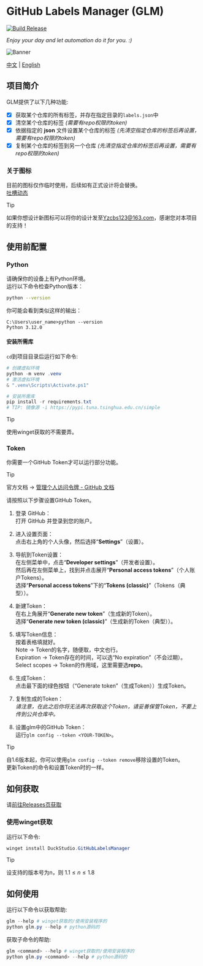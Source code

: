 # GitHub Labels Manager (GLM)

[![Build Release](https://github.com/DuckDuckStudio/GitHub-Labels-Manager/actions/workflows/build-release.yml/badge.svg)](https://github.com/DuckDuckStudio/GitHub-Labels-Manager/actions/workflows/build-release.yml)  

*Enjoy your day and let automation do it for you. :)*  

<img alt="Banner" src="https://svg-banners.vercel.app/api?type=rainbow&text1=GitHub%20Labels%20Manager&width=800&height=400" style="text-align: center;">

[中文](https://github.com/DuckDuckStudio/GitHub-Labels-Manager/blob/main/README.md) | [English](https://github.com/DuckDuckStudio/GitHub-Labels-Manager/blob/main/other-languages/en_US/README.md)  

## 项目简介
GLM提供了以下几种功能:  
- [x] 获取某个仓库的所有标签，并存在指定目录的`labels.json`中
- [x] 清空某个仓库的标签 *(需要有repo权限的token)*
- [x] 依据指定的 **json** 文件设置某个仓库的标签 *(先清空指定仓库的标签后再设置，需要有repo权限的token)*
- [x] 复制某个仓库的标签到另一个仓库 *(先清空指定仓库的标签后再设置，需要有repo权限的token)*

### 关于图标
目前的图标仅作临时使用，后续如有正式设计将会替换。  
[吐槽动态](https://www.bilibili.com/opus/949997717411594275)  

> [!TIP]
> 如果你想设计新图标可以将你的设计发至<Yzcbs123@163.com>，感谢您对本项目的支持！  

## 使用前配置
### Python
请确保你的设备上有Python环境。  
运行以下命令检查Python版本：  

```bash
python --version
```

你可能会看到类似这样的输出：  

```
C:\Users\user_name>python --version
Python 3.12.0
```

#### 安装所需库
`cd`到项目目录后运行如下命令:  
```powershell
# 创建虚拟环境
python -m venv .venv
# 激活虚拟环境
& ".venv\Scripts\Activate.ps1"

# 安装所需库
pip install -r requirements.txt
# TIP: 镜像源 -i https://pypi.tuna.tsinghua.edu.cn/simple
```

> [!TIP]
> 使用winget获取的不需要弄。  

### Token
你需要一个GitHub Token才可以运行部分功能。  

> [!TIP]
> 官方文档 → [管理个人访问令牌 - GitHub 文档](https://docs.github.com/zh/authentication/keeping-your-account-and-data-secure/managing-your-personal-access-tokens#%E5%88%9B%E5%BB%BA-personal-access-token-classic)  

请按照以下步骤设置GitHub Token。  

1. 登录 GitHub：  
   打开 GitHub 并登录到您的账户。  

2. 进入设置页面：  
   点击右上角的个人头像，然后选择“**Settings**”（设置）。  

3. 导航到Token设置：  
   在左侧菜单中，点击“**Developer settings**”（开发者设置）。  
   然后再在左侧菜单上，找到并点击展开“**Personal access tokens**”（个人账户Tokens）。  
   选择“**Personal access tokens**”下的“**Tokens (classic)**”（Tokens（典型））。  

4. 新建Token：  
   在右上角展开“**Generate new token**”（生成新的Token）。  
   选择“**Generate new token (classic)**”（生成新的Token（典型））。  

5. 填写Token信息：  
   按着表格填就好。  
   Note → Token的名字，随便取，中文也行。  
   Expiration → Token存在的时间，可以选“No expiration”（不会过期）。  
   Select scopes → Token的作用域，这里需要选**repo**。  

6. 生成Token：  
   点击最下面的绿色按钮（“Generate token”（生成Token））生成Token。  

7. 复制生成的Token：  
   *请注意，在此之后你将无法再次获取这个Token，请妥善保管Token，不要上传到公共仓库中。*  

8. 设置glm中的GitHub Token：  
   运行`glm config --token <YOUR-TOKEN>`。

> [!TIP]
> 自1.6版本起，你可以使用`glm config --token remove`移除设置的Token。  
> 更新Token的命令和设置Token时的一样。  

## 如何获取
请[前往Releases页获取](https://github.com/DuckDuckStudio/GitHub-Labels-Manager/releases)  

### 使用winget获取
运行以下命令:  
```powershell
winget install DuckStudio.GitHubLabelsManager
```

> [!TIP]
> 设支持的版本号为n，则 $1.1 \leqslant n \leqslant 1.8$  

## 如何使用
运行以下命令以获取帮助:  
```powershell
glm --help # winget获取的/使用安装程序的
python glm.py --help # python源码的
```
获取子命令的帮助:  
```powershell
glm <command> --help # winget获取的/使用安装程序的
python glm.py <command> --help # python源码的
```
